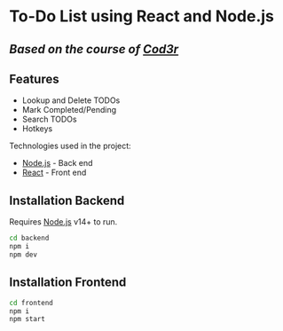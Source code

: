 # To-Do List using React and Node.js
## _Based on the course of [Cod3r][udemy]_

## Features

- Lookup and Delete TODOs
- Mark Completed/Pending
- Search TODOs
- Hotkeys

Technologies used in the project:

- [Node.js] - Back end
- [React] - Front end

## Installation Backend

Requires [Node.js](https://nodejs.org/) v14+ to run.

```sh
cd backend
npm i
npm dev
```

## Installation Frontend

```sh
cd frontend
npm i
npm start
```

   [udemy]: <https://www.udemy.com/course/react-redux-pt>
   [node.js]: <http://nodejs.org>
   [react]: <https://reactjs.org/>
